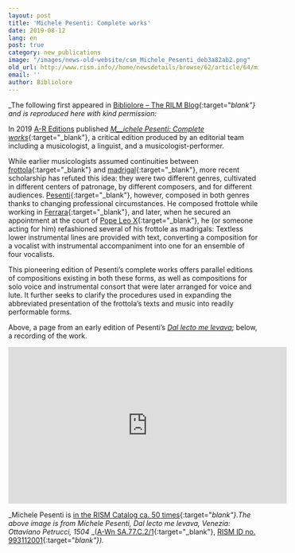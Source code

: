 ```yaml
---
layout: post
title: 'Michele Pesenti: Complete works'
date: 2019-08-12
lang: en
post: true
category: new_publications
image: "/images/news-old-website/csm_Michele_Pesenti_deb3a82ab2.png"
old_url: http://www.rism.info//home/newsdetails/browse/62/article/64/michele-pesenti-complete-works.html
email: ''
author: Bibliolore
---
```



_The following first appeared in [Bibliolore – The RILM Blog](https://bibliolore.org/2019/05/20/michele-pesenti-complete-works/){:target="_blank"} and is reproduced here with kind permission:_

In 2019 [A-R Editions](https://www.areditions.com/) published [_M__ichele Pesenti: Complete works_](https://www.areditions.com/pesenti-complete-works-r171.html?mc_cid=1d97453d3c&mc_eid=fc69aee4f2){:target="_blank"}, a critical edition produced by an editorial team including a musicologist, a linguist, and a musicologist-performer.

While earlier musicologists assumed continuities between [frottola](https://en.wikipedia.org/wiki/Frottola){:target="_blank"} and [madrigal](https://en.wikipedia.org/wiki/Madrigal){:target="_blank"}, more recent scholarship has refuted this idea: they were two different genres, cultivated in different centers of patronage, by different composers, and for different audiences.
[
Pesenti](https://en.wikipedia.org/wiki/Michele_Pesenti){:target="_blank"}, however, composed in both genres thanks to changing professional circumstances. He composed frottole while working in [Ferrara](https://en.wikipedia.org/wiki/Ferrara){:target="_blank"}, and later, when he secured an appointment at the court of [Pope Leo X](https://en.wikipedia.org/wiki/Pope_Leo_X){:target="_blank"}, he (or someone acting for him) refashioned several of his frottole as madrigals: Textless lower instrumental lines are provided with text, converting a composition for a vocalist with instrumental accompaniment into one for an ensemble of four vocalists.

This pioneering edition of Pesenti’s complete works offers parallel editions of compositions existing in both these forms, as well as compositions for solo voice and instrumental consort that were later arranged for voice and lute. It further seeks to clarify the procedures used in expanding the abbreviated presentation of the frottola’s texts and music into readily performable forms.

Above, a page from an early edition of Pesenti’s [_Dal lecto me levava_](http://stcpress.org/pieces/dal_lecto_me_levava); below, a recording of the work.

<iframe width="560" height="315" src="https://www.youtube.com/embed/xkJ-yTzmX6I" frameborder="0" allow="accelerometer; autoplay; encrypted-media; gyroscope; picture-in-picture" allowfullscreen></iframe>



_Michele Pesenti is [in the RISM Catalog ca. 50 times](https://opac.rism.info/search?View=rism&author=Pesenti+Michele&Language=en){:target="_blank"}.The above image is from_ _Michele Pesenti, Dal lecto me levava, Venezia: Ottaviano Petrucci, 1504_ _([A-Wn SA.77.C.2/1](http://data.onb.ac.at/rep/10044D45){:target="_blank"}, [RISM ID no. 993112001](https://opac.rism.info/search?id=00000993112001&View=rism){:target="_blank"})._



